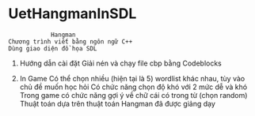 # UetHangmanInSDL
				Hangman
	Chương trình viết bằng ngôn ngữ C++
	Dùng giao diện đồ họa SDL

1. Hướng dẫn cài đặt
	Giải nén và chạy file cbp bằng Codeblocks

2. In Game
	Có thể chọn nhiều (hiện tại là 5) wordlist khác nhau, tùy vào chủ đề muốn học hỏi
	Có chức năng chọn độ khó với 2 mức dễ và khó
	Trong game có chức năng gợi ý về chữ cái có trong từ (chọn random)	
	Thuật toán dựa trên thuật toán Hangman đã được giảng dạy 	
	
